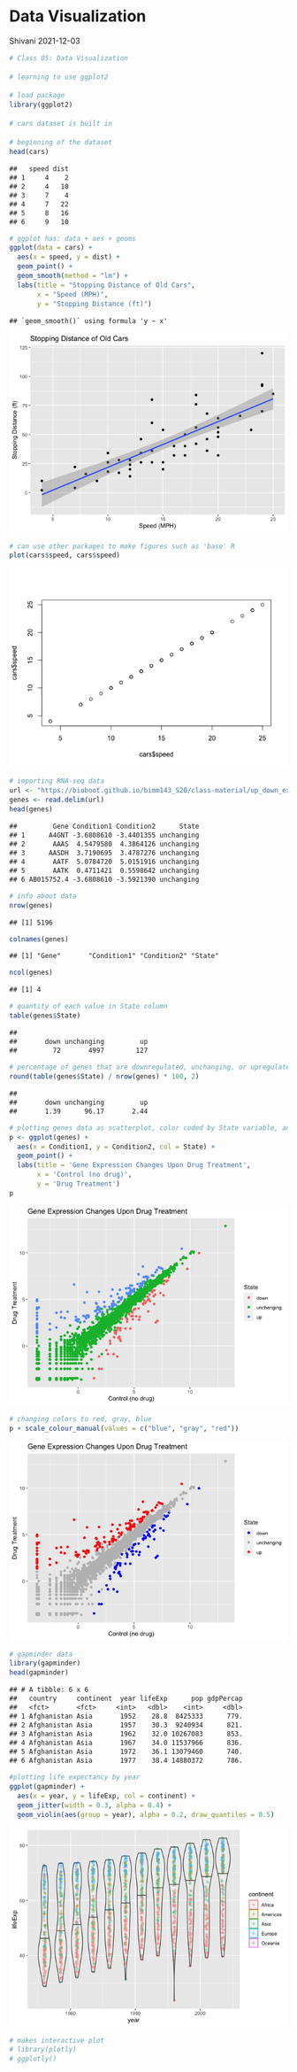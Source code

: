 Data Visualization
================
Shivani
2021-12-03

``` r
# Class 05: Data Visualization

# learning to use ggplot2

# load package
library(ggplot2)

# cars dataset is built in

# beginning of the dataset
head(cars)
```

    ##   speed dist
    ## 1     4    2
    ## 2     4   10
    ## 3     7    4
    ## 4     7   22
    ## 5     8   16
    ## 6     9   10

``` r
# ggplot has: data + aes + geoms
ggplot(data = cars) +
  aes(x = speed, y = dist) +
  geom_point() +
  geom_smooth(method = "lm") +
  labs(title = "Stopping Distance of Old Cars",
       x = "Speed (MPH)",
       y = "Stopping Distance (ft)")
```

    ## `geom_smooth()` using formula 'y ~ x'

![](class05_files/figure-gfm/unnamed-chunk-1-1.png)<!-- -->

``` r
# can use other packages to make figures such as 'base' R
plot(cars$speed, cars$speed)
```

![](class05_files/figure-gfm/unnamed-chunk-1-2.png)<!-- -->

``` r
# importing RNA-seq data
url <- "https://bioboot.github.io/bimm143_S20/class-material/up_down_expression.txt"
genes <- read.delim(url)
head(genes)
```

    ##         Gene Condition1 Condition2      State
    ## 1      A4GNT -3.6808610 -3.4401355 unchanging
    ## 2       AAAS  4.5479580  4.3864126 unchanging
    ## 3      AASDH  3.7190695  3.4787276 unchanging
    ## 4       AATF  5.0784720  5.0151916 unchanging
    ## 5       AATK  0.4711421  0.5598642 unchanging
    ## 6 AB015752.4 -3.6808610 -3.5921390 unchanging

``` r
# info about data
nrow(genes)
```

    ## [1] 5196

``` r
colnames(genes)
```

    ## [1] "Gene"       "Condition1" "Condition2" "State"

``` r
ncol(genes)
```

    ## [1] 4

``` r
# quantity of each value in State column
table(genes$State)
```

    ## 
    ##       down unchanging         up 
    ##         72       4997        127

``` r
# percentage of genes that are downregulated, unchanging, or upregulated
round(table(genes$State) / nrow(genes) * 100, 2)
```

    ## 
    ##       down unchanging         up 
    ##       1.39      96.17       2.44

``` r
# plotting genes data as scatterplot, color coded by State variable, and labeled
p <- ggplot(genes) + 
  aes(x = Condition1, y = Condition2, col = State) + 
  geom_point() + 
  labs(title = 'Gene Expression Changes Upon Drug Treatment',
       x = 'Control (no drug)', 
       y = 'Drug Treatment')
p
```

![](class05_files/figure-gfm/unnamed-chunk-1-3.png)<!-- -->

``` r
# changing colors to red, gray, blue
p + scale_colour_manual(values = c("blue", "gray", "red"))
```

![](class05_files/figure-gfm/unnamed-chunk-1-4.png)<!-- -->

``` r
# gapminder data
library(gapminder)
head(gapminder)
```

    ## # A tibble: 6 x 6
    ##   country     continent  year lifeExp      pop gdpPercap
    ##   <fct>       <fct>     <int>   <dbl>    <int>     <dbl>
    ## 1 Afghanistan Asia       1952    28.8  8425333      779.
    ## 2 Afghanistan Asia       1957    30.3  9240934      821.
    ## 3 Afghanistan Asia       1962    32.0 10267083      853.
    ## 4 Afghanistan Asia       1967    34.0 11537966      836.
    ## 5 Afghanistan Asia       1972    36.1 13079460      740.
    ## 6 Afghanistan Asia       1977    38.4 14880372      786.

``` r
#plotting life expectancy by year
ggplot(gapminder) +
  aes(x = year, y = lifeExp, col = continent) + 
  geom_jitter(width = 0.3, alpha = 0.4) + 
  geom_violin(aes(group = year), alpha = 0.2, draw_quantiles = 0.5)
```

![](class05_files/figure-gfm/unnamed-chunk-1-5.png)<!-- -->

``` r
# makes interactive plot
# library(plotly)
# ggplotly()
```
